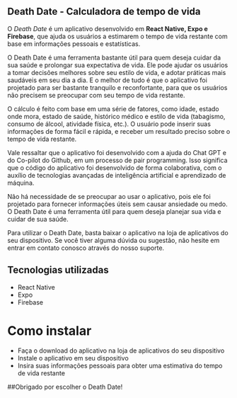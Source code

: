## Death Date - Calculadora de tempo de vida

O _Death Date_ é um aplicativo desenvolvido em <strong>React Native, Expo e Firebase</strong>, que ajuda os usuários a estimarem o tempo de vida restante com base em informações pessoais e estatísticas.

O Death Date é uma ferramenta bastante útil para quem deseja cuidar da sua saúde e prolongar sua expectativa de vida. Ele pode ajudar os usuários a tomar decisões melhores sobre seu estilo de vida, e adotar práticas mais saudáveis em seu dia a dia. E o melhor de tudo é que o aplicativo foi projetado para ser bastante tranquilo e reconfortante, para que os usuários não precisem se preocupar com seu tempo de vida restante.

O cálculo é feito com base em uma série de fatores, como idade, estado onde mora, estado de saúde, histórico médico e estilo de vida (tabagismo, consumo de álcool, atividade física, etc.). O usuário pode inserir suas informações de forma fácil e rápida, e receber um resultado preciso sobre o tempo de vida restante.

Vale ressaltar que o aplicativo foi desenvolvido com a ajuda do Chat GPT e do Co-pilot do Github, em um processo de pair programming. Isso significa que o código do aplicativo foi desenvolvido de forma colaborativa, com o auxílio de tecnologias avançadas de inteligência artificial e aprendizado de máquina.

Não há necessidade de se preocupar ao usar o aplicativo, pois ele foi projetado para fornecer informações úteis sem causar ansiedade ou medo. O Death Date é uma ferramenta útil para quem deseja planejar sua vida e cuidar de sua saúde.

Para utilizar o Death Date, basta baixar o aplicativo na loja de aplicativos do seu dispositivo. Se você tiver alguma dúvida ou sugestão, não hesite em entrar em contato conosco através do nosso suporte.

## Tecnologias utilizadas

- React Native
- Expo
- Firebase

# Como instalar

- Faça o download do aplicativo na loja de aplicativos do seu dispositivo
- Instale o aplicativo em seu dispositivo
- Insira suas informações pessoais para obter uma estimativa do tempo de vida restante

##Obrigado por escolher o Death Date!

